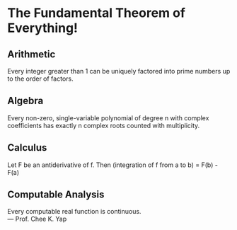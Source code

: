 # The Fundamental Theorem of Everything!


## Arithmetic
Every integer greater than 1 can be uniquely factored into prime numbers up to the order of factors.

## Algebra

Every non-zero, single-variable polynomial of degree n with complex coefficients has exactly n complex roots counted with multiplicity.

## Calculus

Let F be an antiderivative of f. Then (integration of f from a to b) = F(b) - F(a)

## Computable Analysis

Every computable real function is continuous.  
&#8212; Prof. Chee K. Yap
